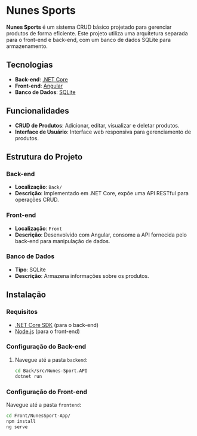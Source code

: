 # Nunes Sports

**Nunes Sports** é um sistema CRUD básico projetado para gerenciar produtos de forma eficiente. Este projeto utiliza uma arquitetura separada para o front-end e back-end, com um banco de dados SQLite para armazenamento.

## Tecnologias

- **Back-end**: [.NET Core](https://dotnet.microsoft.com/download)
- **Front-end**: [Angular](https://angular.io/)
- **Banco de Dados**: [SQLite](https://www.sqlite.org/download.html)

## Funcionalidades

- **CRUD de Produtos**: Adicionar, editar, visualizar e deletar produtos.
- **Interface de Usuário**: Interface web responsiva para gerenciamento de produtos.

## Estrutura do Projeto

### Back-end

- **Localização**: `Back/`
- **Descrição**: Implementado em .NET Core, expõe uma API RESTful para operações CRUD.

### Front-end

- **Localização**: `Front`
- **Descrição**: Desenvolvido com Angular, consome a API fornecida pelo back-end para manipulação de dados.

### Banco de Dados

- **Tipo**: SQLite
- **Descrição**: Armazena informações sobre os produtos.

## Instalação

### Requisitos

- [.NET Core SDK](https://dotnet.microsoft.com/download) (para o back-end)
- [Node.js](https://nodejs.org/) (para o front-end)

### Configuração do Back-end

1. Navegue até a pasta `backend`:
   ```bash
   cd Back/src/Nunes-Sport.API
   dotnet run

### Configuração do Front-end
Navegue até a pasta `frontend`:
   ```bash
   cd Front/NunesSport-App/
   npm install
   ng serve






